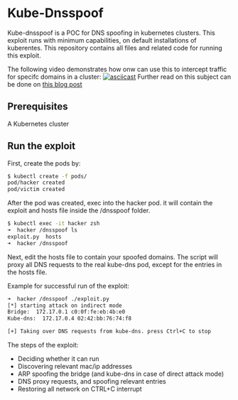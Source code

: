 # Kube-Dnsspoof

Kube-dnsspoof is a POC for DNS spoofing in kubernetes clusters.
This exploit runs with minimum capabilities, on default installations of kuberentes.
This repository contains all files and related code for running this exploit.  

The following video demonstrates how onw can use this to intercept traffic for specifc domains in a cluster:
[![asciicast](https://asciinema.org/a/250310.svg)](https://asciinema.org/a/250310)
Further read on this subject can be done on [this blog post](https://blog.aquasec.com/dns-spoofing-kubernetes-clusters)

## Prerequisites
A Kubernetes cluster


## Run the exploit
  
First, create the pods by:
    
```bash
$ kubectl create -f pods/
pod/hacker created     
pod/victim created   
```

After the pod was created, exec into the hacker pod. it will contain the exploit and hosts file inside the /dnsspoof folder.

```zsh
$ kubectl exec -it hacker zsh
➜  hacker /dnsspoof ls
exploit.py  hosts
➜  hacker /dnsspoof 
```

Next, edit the hosts file to contain your spoofed domains.
The script will proxy all DNS requests to the real kube-dns pod, except for the entries in the hosts file.  

Example for successful run of the exploit:
```zsh
➜  hacker /dnsspoof ./exploit.py
[*] starting attack on indirect mode
Bridge:  172.17.0.1 c0:0f:fe:eb:4b:e0
Kube-dns:  172.17.0.4 02:42:bb:76:74:f8

[+] Taking over DNS requests from kube-dns. press Ctrl+C to stop
```

The steps of the exploit:
* Deciding whether it can run
* Discovering relevant mac/ip addresses
* ARP spoofing the bridge (and kube-dns in case of direct attack mode)
* DNS proxy requests, and spoofing relevant entries
* Restoring all network on CTRL+C interrupt


